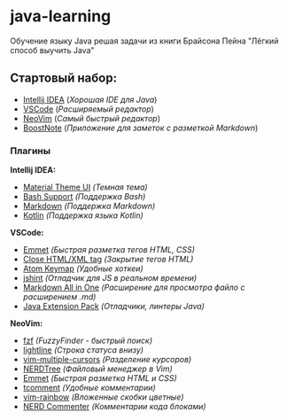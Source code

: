 # java-learning
Обучение языку Java решая задачи из книги Брайсона Пейна "Лёгкий способ выучить Java"

## Стартовый набор:

* [Intellij IDEA](https://github.com/JetBrains/intellij-community) (*Хорошая IDE для Java*)
* [VSCode](https://github.com/microsoft/vscode) (*Расширяемый редактор*)
* [NeoVim](https://github.com/neovim/neovim) (*Самый быстрый редактор*)
* [BoostNote](https://github.com/BoostIO/Boostnote) (*Приложение для заметок с разметкой Markdown*)

### Плагины

**Intellij IDEA:**

* [Material Theme UI](https://plugins.jetbrains.com/plugin/8006-material-theme-ui/) *(Темная тема)*
* [Bash Support](https://plugins.jetbrains.com/plugin/4230-bashsupport/) *(Поддержка Bash)*
* [Markdown](https://plugins.jetbrains.com/plugin/7793-markdown/) *(Поддержка Markdown)*
* [Kotlin](https://plugins.jetbrains.com/plugin/6954-kotlin/) *(Поддержка языка Kotlin)*

**VSCode:**

* [Emmet](https://emmet.io/) *(Быстрая разметка тегов HTML, CSS)*
* [Close HTML/XML tag](https://marketplace.visualstudio.com/items?itemName=Compulim.compulim-vscode-closetag) *(Закрытие тегов HTML)*
* [Atom Keymap](https://marketplace.visualstudio.com/items?itemName=ms-vscode.atom-keybindings) *(Удобные хоткеи)*
* [jshint](https://marketplace.visualstudio.com/items?itemName=dbaeumer.jshint) *(Отладчик для JS в реальном времени)*
* [Markdown All in One](https://marketplace.visualstudio.com/items?itemName=yzhang.markdown-all-in-one) *(Расширение для просмотра файло с расширением .md)*
* [Java Extension Pack](https://marketplace.visualstudio.com/items?itemName=vscjava.vscode-java-pack) *(Отладчики, линтеры Java)*

**NeoVim:**

*  [fzf](https://github.com/junegunn/fzf.vim) *(FuzzyFinder - быстрый поиск)*
*  [lightline](https://github.com/itchyny/lightline.vim) *(Строка статуса внизу)*
*  [vim-multiple-cursors](https://github.com/terryma/vim-multiple-cursors) *(Разделение курсоров)*
*  [NERDTree](https://github.com/scrooloose/nerdtree) *(Файловый менеджер в Vim)*
*  [Emmet](https://github.com/mattn/emmet-vim) *(Быстрая разметка HTML и CSS)*
*  [tcomment](https://github.com/tomtom/tcomment_vim) *(Удобные комментарии)*
*  [vim-rainbow](https://github.com/frazrepo/vim-rainbow) *(Вложенные скобки цветные)*
*  [NERD Commenter](https://github.com/preservim/nerdcommenter) *(Комментарии кода блоками)*
